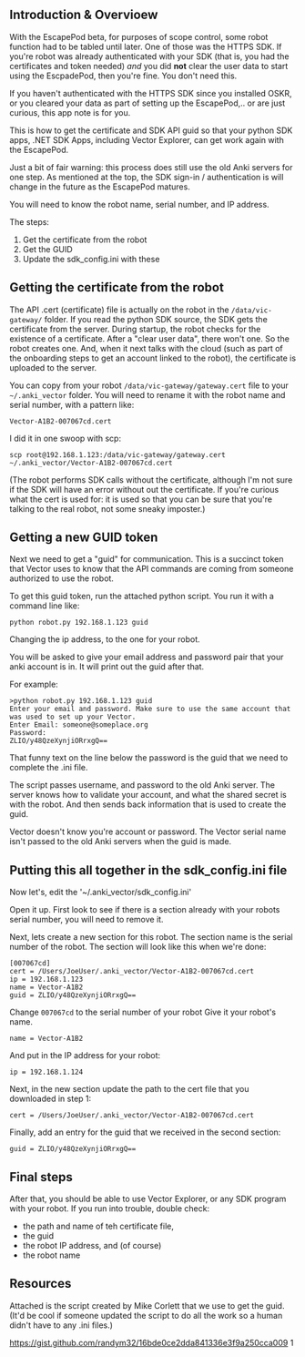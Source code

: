 ## Introduction & Overvioew
With the EscapePod beta, for purposes of scope control, some robot function had
to be tabled until later. One of those was the HTTPS SDK.  If you're robot was
already authenticated with your SDK (that is, you had the certificates and
token needed) *and* you did **not** clear the user data to start using the
EscpadePod, then you're fine.  You don't need this.

If you haven't authenticated with the HTTPS SDK since you installed OSKR, or
you cleared your data as part of setting up the EscapePod,.. or are just
curious, this app note is for you.

This is how to get the certificate and SDK API guid so that your python SDK
apps, .NET SDK Apps, including Vector Explorer, can get work again with the
EscapePod.

Just a bit of fair warning: this process does still use the old Anki servers
for one step.  As mentioned at the top, the SDK sign-in / authentication is
will change in the future as the EscapePod matures.

You will need to know the robot name, serial number, and IP address.

The steps:

1. Get the certificate from the robot
2. Get the GUID
3. Update the sdk_config.ini with these

## Getting the certificate from the robot

The API .cert (certificate) file is actually on the robot in the
`/data/vic-gateway/`  folder.  If you read the python SDK source, the SDK gets
the certificate from the server.  During startup, the robot checks for the
existence of a certificate.  After a "clear user data", there won't one.  So
the robot creates one.  And, when it next talks with the cloud (such as part of
the onboarding steps to get an account linked to the robot), the certificate is
uploaded to the server.

You can copy from your robot `/data/vic-gateway/gateway.cert` file to your
`~/.anki_vector` folder.   You will need to rename it with the robot name and
serial number, with a pattern like:

    Vector-A1B2-007067cd.cert

I did it in one swoop with scp:

    scp root@192.168.1.123:/data/vic-gateway/gateway.cert ~/.anki_vector/Vector-A1B2-007067cd.cert

(The robot performs SDK calls without the certificate, although I'm not sure if
the SDK will have an error without out the certificate. If you're curious what
the cert is used for: it is used so that you can be sure that you're talking to
the real robot, not some sneaky imposter.)

## Getting a new GUID token

Next we need to get a "guid" for communication.  This is a succinct token that
Vector uses to know that the API commands are coming from someone authorized to
use the robot.

To get this guid token, run the attached python script.  You run it with a
command line like:

    python robot.py 192.168.1.123 guid

Changing the ip address, to the one for your robot.

You will be asked to give your email address and password pair that your anki
account  is in.  It will print out the guid after that.

For example:

    >python robot.py 192.168.1.123 guid
    Enter your email and password. Make sure to use the same account that was used to set up your Vector.
    Enter Email: someone@someplace.org
    Password:
    ZLIO/y48QzeXynjiORrxgQ==

That funny text on the line below the password is the guid that we need to
complete the .ini  file.

The script passes username, and password to the old Anki server.  The server
knows how to validate your account, and what the shared secret is with the
robot.  And then sends back information that is used to create the guid.

Vector doesn't know you're account or password.  The Vector serial name isn't
passed to the old Anki servers when the guid is made.


## Putting this all together in the sdk_config.ini file

Now let's, edit the '~/.anki_vector/sdk_config.ini'

Open it up.  First look to see if there is a section already with your robots
serial number, you will need to remove it.

Next, lets create a  new section for this robot.  The  section name is the
serial number of the robot.  The section will look like this when we're done:

    [007067cd]
    cert = /Users/JoeUser/.anki_vector/Vector-A1B2-007067cd.cert
    ip = 192.168.1.123
    name = Vector-A1B2
    guid = ZLIO/y48QzeXynjiORrxgQ==

Change `007067cd` to the serial number of your robot Give it your robot's name.

    name = Vector-A1B2

And put in the IP address for your robot:

    ip = 192.168.1.124

Next, in the new section update the path to the cert file that you downloaded
in step 1:

    cert = /Users/JoeUser/.anki_vector/Vector-A1B2-007067cd.cert

Finally, add an entry for the guid that we received in the second section:

    guid = ZLIO/y48QzeXynjiORrxgQ==

## Final steps

After that, you should be able to use Vector Explorer, or any SDK program with
your robot.  If you run into trouble, double check:

 * the path and name of teh certificate file,
 * the guid
 * the robot IP address, and (of course)
 * the robot name

## Resources

Attached is the script created by Mike Corlett that we use to get the guid.
(It'd be cool if someone updated the script to do all the work so a human
didn't have to any .ini files.)

https://gist.github.com/randym32/16bde0ce2dda841336e3f9a250cca009 1
